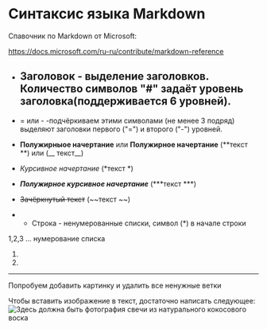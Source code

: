 # Синтаксис языка Markdown

Спавочник по Markdown от Microsoft:

https://docs.microsoft.com/ru-ru/contribute/markdown-reference

* ## Заголовок - выделение заголовков. Количество символов "#" задаёт уровень заголовка(поддерживается 6 уровней).

* = или - -подчёркиваем этими символами (не менее 3 подряд) выделяют заголовки первого ("=") и второго ("-") уровней.

* **Полужирныое начертание** или __Полужирное начертание__ (**текст **) или (__ текст__)

* *Курсивное начертание* (*текст *)

* ***Полужирное курсивное начертание*** (***текст ***)

* ~~Зачёркнутый текст~~ (~~текст ~~)

* * Строка - ненумерованные списки, символ (*) в начале строки 

1,2,3 ... нумерование списка 

1.

2.



***
Попробуем добавить картинку и удалить все ненужные ветки 

Чтобы вставить изображение в текст, достаточно написать следующее:
![Здесь должна быть фотография свечи из натурального кокосового воска](Vosk.jpg)

